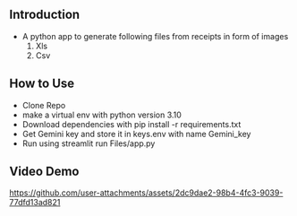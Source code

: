 ## Introduction
- A python app to generate following files from receipts in form of images
  1. Xls
  2. Csv
 ## How to Use
 - Clone Repo
 - make a virtual env with python version 3.10
 - Download dependencies with pip install -r requirements.txt
 - Get Gemini key and store it in keys.env with name Gemini_key
 - Run using streamlit run Files/app.py
## Video Demo 
  


https://github.com/user-attachments/assets/2dc9dae2-98b4-4fc3-9039-77dfd13ad821

